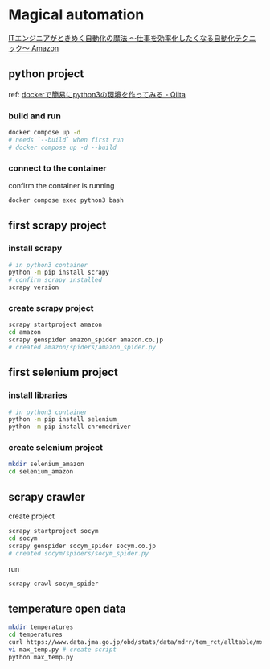 # Magical automation

[ITエンジニアがときめく自動化の魔法 〜仕事を効率化したくなる自動化テクニック〜 Amazon](https://www.amazon.co.jp/dp/4802612486)

## python project

ref: [dockerで簡易にpython3の環境を作ってみる - Qiita](https://qiita.com/reflet/items/4b3f91661a54ec70a7dc)

### build and run
```sh
docker compose up -d
# needs `--build` when first run
# docker compose up -d --build
```

### connect to the container
confirm the container is running
```sh
docker compose exec python3 bash
```

## first scrapy project
### install scrapy

```sh
# in python3 container
python -m pip install scrapy
# confirm scrapy installed
scrapy version
```

### create scrapy project

```sh
scrapy startproject amazon
cd amazon
scrapy genspider amazon_spider amazon.co.jp
# created amazon/spiders/amazon_spider.py
```

## first selenium project

### install libraries

```sh
# in python3 container
python -m pip install selenium
python -m pip install chromedriver
```

### create selenium project

```sh
mkdir selenium_amazon
cd selenium_amazon
```

## scrapy crawler
create project

```sh
scrapy startproject socym
cd socym
scrapy genspider socym_spider socym.co.jp
# created socym/spiders/socym_spider.py
```

run

```sh
scrapy crawl socym_spider
```

## temperature open data

```sh
mkdir temperatures
cd temperatures
curl https://www.data.jma.go.jp/obd/stats/data/mdrr/tem_rct/alltable/mxtemsadext00_rct.csv > max.csv
vi max_temp.py # create script
python max_temp.py
```
